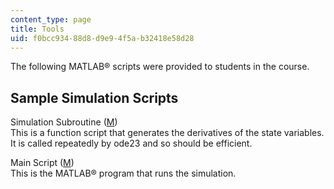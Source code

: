 ```yaml
---
content_type: page
title: Tools
uid: f0bcc934-88d8-d9e9-4f5a-b32418e58d28
---
```


The following MATLAB® scripts were provided to students in the course.

Sample Simulation Scripts
-------------------------

Simulation Subroutine ([M](/courses/electrical-engineering-and-computer-science/6-691-seminar-in-electric-power-systems-spring-2006/tools/sf.m))  
This is a function script that generates the derivatives of the state variables. It is called repeatedly by ode23 and so should be efficient.

Main Script ([M](/courses/electrical-engineering-and-computer-science/6-691-seminar-in-electric-power-systems-spring-2006/tools/fsim.m))  
This is the MATLAB® program that runs the simulation.